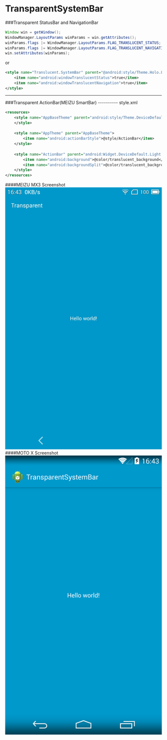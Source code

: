 TransparentSystemBar
====================    
###Transparent StatusBar and NavigationBar
```java
Window win = getWindow();
WindowManager.LayoutParams winParams = win.getAttributes();
winParams.flags |= WindowManager.LayoutParams.FLAG_TRANSLUCENT_STATUS;
winParams.flags |= WindowManager.LayoutParams.FLAG_TRANSLUCENT_NAVIGATION;
win.setAttributes(winParams);
```
or       
```xml
<style name="Translucent.SystemBar" parent="@android:style/Theme.Holo.Light">
    <item name="android:windowTranslucentStatus">true</item>
    <item name="android:windowTranslucentNavigation">true</item>
</style>
```		
---
###Transparent ActionBar(MEIZU SmartBar) ---------- style.xml    
```xml
<resources>
    <style name="AppBaseTheme" parent="android:style/Theme.DeviceDefault.Light">
    </style>

    <style name="AppTheme" parent="AppBaseTheme">
        <item name="android:actionBarStyle">@style/ActionBar</item>
    </style>

    <style name="ActionBar" parent="android:Widget.DeviceDefault.Light.ActionBar">
        <item name="android:background">@color/translucent_background</item>  (color = #000000)
        <item name="android:backgroundSplit">@color/translucent_background</item>
    </style>
</resources>
```
####MEIZU MX3 Screenshot
![MEIZU](https://github.com/gavinliu/TransparentSystemBar/raw/master/screen/S40705-164304.jpg)
####MOTO X Screenshot
![MOTO X](https://github.com/gavinliu/TransparentSystemBar/raw/master/screen/S40705-164305.png)
